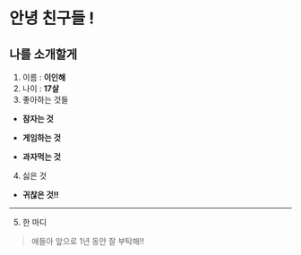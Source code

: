 # 안녕 친구들 !
나를 소개할게
--------------
1. 이름 : **이인해**
2. 나이 : **17살**
3. 좋아하는 것들
* **잠자는 것**
+ **게임하는 것**
- **과자먹는 것**

4. 싫은 것
* **귀찮은 것!!**
***
5. 한 마디
> 애들아 앞으로 1년 동안 
잘 부탁해!!

 
